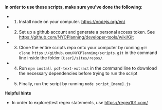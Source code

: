 **In order to use these scripts, make sure you've done the following:**
- 1) Install node on your computer. https://nodejs.org/en/
- 2) Set up a github account and generate a personal access token. See https://github.com/NYCPlanning/developer-tools/wiki/Git
- 3) Clone the entire scripts repo onto your computer by running `git clone https://github.com/NYCPlanning/scripts.git` in the command line inside the folder `[User]/sites/repos/`.
- 4) Run `npm install pdf-text-extract` in the command line to download the necessary dependencies before trying to run the script
- 5) Finally, run the script by running `node script_[name].js`

**Helpful hints**
- In order to explore/test regex statements, use https://regex101.com/

